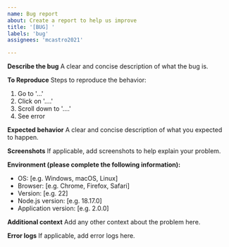 ```yaml
---
name: Bug report
about: Create a report to help us improve
title: '[BUG] '
labels: 'bug'
assignees: 'mcastro2021'

---
```


**Describe the bug**
A clear and concise description of what the bug is.

**To Reproduce**
Steps to reproduce the behavior:
1. Go to '...'
2. Click on '....'
3. Scroll down to '....'
4. See error

**Expected behavior**
A clear and concise description of what you expected to happen.

**Screenshots**
If applicable, add screenshots to help explain your problem.

**Environment (please complete the following information):**
 - OS: [e.g. Windows, macOS, Linux]
 - Browser: [e.g. Chrome, Firefox, Safari]
 - Version: [e.g. 22]
 - Node.js version: [e.g. 18.17.0]
 - Application version: [e.g. 2.0.0]

**Additional context**
Add any other context about the problem here.

**Error logs**
If applicable, add error logs here.

